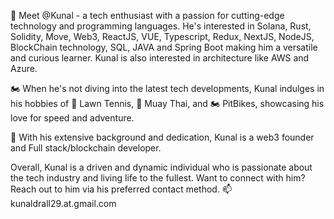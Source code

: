 👋 Meet @Kunal - a tech enthusiast with a passion for cutting-edge technology and programming languages. He's interested in Solana, Rust, Solidity, Move, Web3, ReactJS, VUE, Typescript, Redux, NextJS, NodeJS, BlockChain technology, SQL, JAVA and Spring Boot making him a versatile and curious learner. Kunal is also interested in architecture like AWS and Azure.

🏍️ When he's not diving into the latest tech developments, Kunal indulges in his hobbies of 🎾 Lawn Tennis, 🥊 Muay Thai, and 🏍️ PitBikes, showcasing his love for speed and adventure.

🌱 With his extensive background and dedication, Kunal is a web3 founder and Full stack/blockchain developer.

Overall, Kunal is a driven and dynamic individual who is passionate about the tech industry and living life to the fullest. Want to connect with him? Reach out to him via his preferred contact method. 📫 kunaldrall29.at.gmail.com

